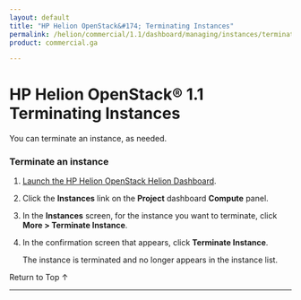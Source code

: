 ```yaml
---
layout: default
title: "HP Helion OpenStack&#174; Terminating Instances"
permalink: /helion/commercial/1.1/dashboard/managing/instances/terminate/
product: commercial.ga

---
```

<!--PUBLISHED-->

<script>

function PageRefresh {
onLoad="window.refresh"
}

PageRefresh();

</script>

<!--
<p style="font-size: small;"> <a href="/helion/commercial/1.1/ga1/install/">&#9664; PREV</a> | <a href="/helion/commercial/1.1/ga1/install-overview/">&#9650; UP</a> | <a href="/helion/commercial/1.1/ga1/">NEXT &#9654;</a></p> 
-->

# HP Helion OpenStack&#174; 1.1 Terminating Instances

You can terminate an instance, as needed. 

### Terminate an instance ###

1. [Launch the HP Helion OpenStack Helion Dashboard](/helion/openstack/1.1/dashboard/login/).

2. Click the **Instances** link on the **Project** dashboard **Compute** panel.

3. In the **Instances** screen, for the instance you want to terminate, click **More &gt; Terminate Instance**.

3. In the confirmation screen that appears, click **Terminate Instance**.

	The instance is terminated and no longer appears in the instance list.

<p><a href="#top" style="padding:14px 0px 14px 0px; text-decoration: none;"> Return to Top &#8593; </a></p>


----
